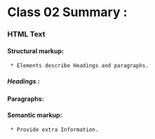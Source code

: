 # Class 02 Summary :

### HTML Text

#### Structural markup:
     * Elements describe Headings and paragraphs.
     
##### Headings :
<!-- 
 <h1>  main heading
 <h2>  level 2 heading
 <h3>  level 3 heading
 <h4>  level 4 heading
 <h5>  level 5 heading
 <h6>  level 6 heading
-->

#### Paragraphs:
<!-- 
<p> To create a paragraph
-->


#### Semantic markup:
     * Provide extra Information. 
